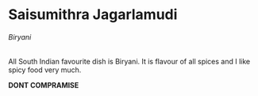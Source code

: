 # Saisumithra Jagarlamudi
###### Biryani

All South Indian favourite dish is Biryani. It is flavour of all spices and I like spicy food very much.

**DONT COMPRAMISE**